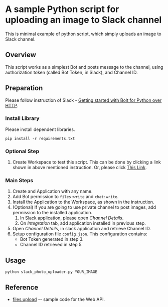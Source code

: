 # A sample Python script for uploading an image to Slack channel

This is minimal example of python script,
which simply uploads an image to Slack channel.

## Overview

This script works as a simplest Bot and posts message to the channel,
using authorization token (called Bot Token, in Slack), and Channel ID.

## Preparation

Please follow instruction of Slack - [Getting started with Bolt for Python over HTTP](https://slack.dev/bolt-python/tutorial/getting-started-http).

### Install Library

Please install dependent libraries.

```
pip install -r requirements.txt
```

### Optional Step

1. Create Workspace to test this script.
    This can be done by clicking a link shown in above mentioned instruction.
    Or, please click [This Link](https://slack.com/get-started#create).

### Main Steps

1. Create and Application with any name.
1. Add Bot permission to `files:write` and `chat:write`.
1. Install the Application to the Workspace, as shown in the instruction.
1. (Optional) If you are going to use private channel to post images, add permission to the installed application.
    1. In Slack application, please open _Channel Details_.
    1. On _Integration_ tab, add application installed in previous step.
1. Open _Channel Details_, in slack application and retrieve Channel ID.
1. Setup configuration file `config.json`. This configuration contains:
    * Bot Token generated in step 3.
    * Channel ID retrieved in step 5.

## Usage

```
python slack_photo_uploader.py YOUR_IMAGE
```

## Reference

* [files.upload](https://api.slack.com/methods/files.upload/code) -- sample code for the Web API.
